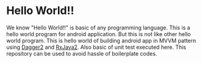 # Hello World!!
We know "Hello World!!" is basic of any programming language. This is a hello world program for android application. But this is not like other hello world program. This is hello world of building android app in MVVM pattern using [Dagger2](https://github.com/google/dagger "Dagger2") and [RxJava2](https://github.com/ReactiveX/RxJava/tree/2.x "RxJava2"). Also basic of unit test executed here. This repository can be used to avoid hassle of boilerplate codes.
